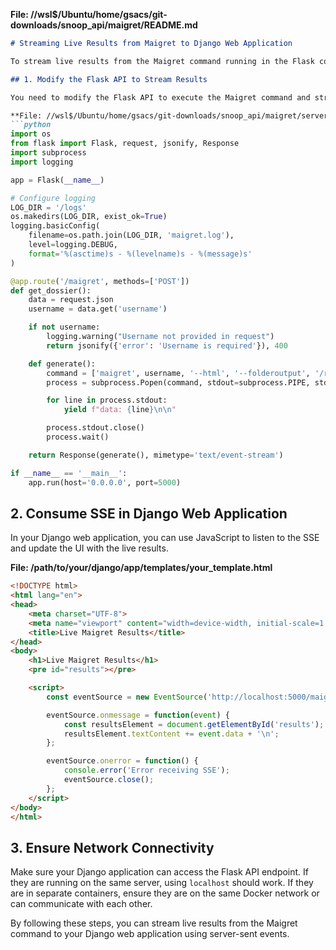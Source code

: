 **File: //wsl$/Ubuntu/home/gsacs/git-downloads/snoop_api/maigret/README.md**
```markdown
# Streaming Live Results from Maigret to Django Web Application

To stream live results from the Maigret command running in the Flask container to your Django web application, you can use server-sent events (SSE) or WebSockets. Here's a basic approach using SSE, which is simpler to implement than WebSockets for this use case:

## 1. Modify the Flask API to Stream Results

You need to modify the Flask API to execute the Maigret command and stream the output line by line to the client.

**File: //wsl$/Ubuntu/home/gsacs/git-downloads/snoop_api/maigret/server.py**
```python
import os
from flask import Flask, request, jsonify, Response
import subprocess
import logging

app = Flask(__name__)

# Configure logging
LOG_DIR = '/logs'
os.makedirs(LOG_DIR, exist_ok=True)
logging.basicConfig(
    filename=os.path.join(LOG_DIR, 'maigret.log'),
    level=logging.DEBUG,
    format='%(asctime)s - %(levelname)s - %(message)s'
)

@app.route('/maigret', methods=['POST'])
def get_dossier():
    data = request.json
    username = data.get('username')

    if not username:
        logging.warning("Username not provided in request")
        return jsonify({'error': 'Username is required'}), 400

    def generate():
        command = ['maigret', username, '--html', '--folderoutput', '/reports/html']
        process = subprocess.Popen(command, stdout=subprocess.PIPE, stderr=subprocess.PIPE, text=True)

        for line in process.stdout:
            yield f"data: {line}\n\n"

        process.stdout.close()
        process.wait()

    return Response(generate(), mimetype='text/event-stream')

if __name__ == '__main__':
    app.run(host='0.0.0.0', port=5000)
```

## 2. Consume SSE in Django Web Application

In your Django web application, you can use JavaScript to listen to the SSE and update the UI with the live results.

**File: /path/to/your/django/app/templates/your_template.html**
```html
<!DOCTYPE html>
<html lang="en">
<head>
    <meta charset="UTF-8">
    <meta name="viewport" content="width=device-width, initial-scale=1.0">
    <title>Live Maigret Results</title>
</head>
<body>
    <h1>Live Maigret Results</h1>
    <pre id="results"></pre>

    <script>
        const eventSource = new EventSource('http://localhost:5000/maigret');

        eventSource.onmessage = function(event) {
            const resultsElement = document.getElementById('results');
            resultsElement.textContent += event.data + '\n';
        };

        eventSource.onerror = function() {
            console.error('Error receiving SSE');
            eventSource.close();
        };
    </script>
</body>
</html>
```

## 3. Ensure Network Connectivity

Make sure your Django application can access the Flask API endpoint. If they are running on the same server, using `localhost` should work. If they are in separate containers, ensure they are on the same Docker network or can communicate with each other.

By following these steps, you can stream live results from the Maigret command to your Django web application using server-sent events.
```